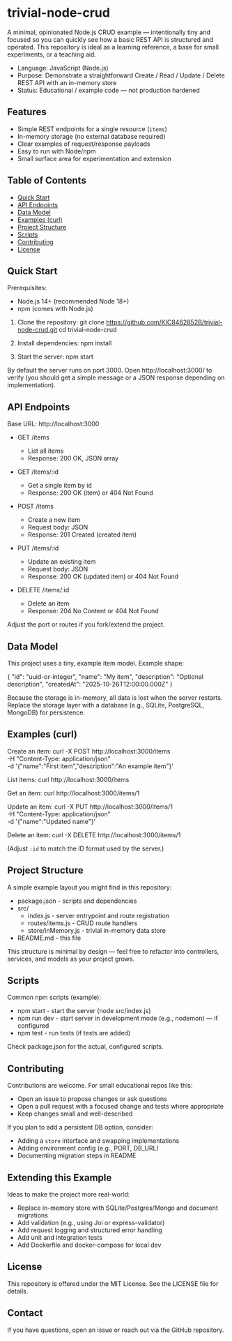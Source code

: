 
# trivial-node-crud

A minimal, opinionated Node.js CRUD example — intentionally tiny and focused so you can quickly see how a basic REST API is structured and operated. This repository is ideal as a learning reference, a base for small experiments, or a teaching aid.

- Language: JavaScript (Node.js)
- Purpose: Demonstrate a straightforward Create / Read / Update / Delete REST API with an in-memory store
- Status: Educational / example code — not production hardened

## Features

- Simple REST endpoints for a single resource (`items`)
- In-memory storage (no external database required)
- Clear examples of request/response payloads
- Easy to run with Node/npm
- Small surface area for experimentation and extension

## Table of Contents

- [Quick Start](#quick-start)
- [API Endpoints](#api-endpoints)
- [Data Model](#data-model)
- [Examples (curl)](#examples-curl)
- [Project Structure](#project-structure)
- [Scripts](#scripts)
- [Contributing](#contributing)
- [License](#license)

## Quick Start

Prerequisites:
- Node.js 14+ (recommended Node 18+)
- npm (comes with Node.js)

1. Clone the repository:
   git clone https://github.com/KIC8462852B/trivial-node-crud.git
   cd trivial-node-crud

2. Install dependencies:
   npm install

3. Start the server:
   npm start

By default the server runs on port 3000. Open http://localhost:3000/ to verify (you should get a simple message or a JSON response depending on implementation).

## API Endpoints

Base URL: http://localhost:3000

- GET /items
  - List all items
  - Response: 200 OK, JSON array

- GET /items/:id
  - Get a single item by id
  - Response: 200 OK (item) or 404 Not Found

- POST /items
  - Create a new item
  - Request body: JSON
  - Response: 201 Created (created item)

- PUT /items/:id
  - Update an existing item
  - Request body: JSON
  - Response: 200 OK (updated item) or 404 Not Found

- DELETE /items/:id
  - Delete an item
  - Response: 204 No Content or 404 Not Found

Adjust the port or routes if you fork/extend the project.

## Data Model

This project uses a tiny, example item model. Example shape:

{
  "id": "uuid-or-integer",
  "name": "My item",
  "description": "Optional description",
  "createdAt": "2025-10-26T12:00:00.000Z"
}

Because the storage is in-memory, all data is lost when the server restarts. Replace the storage layer with a database (e.g., SQLite, PostgreSQL, MongoDB) for persistence.

## Examples (curl)

Create an item:
curl -X POST http://localhost:3000/items \
  -H "Content-Type: application/json" \
  -d '{"name":"First item","description":"An example item"}'

List items:
curl http://localhost:3000/items

Get an item:
curl http://localhost:3000/items/1

Update an item:
curl -X PUT http://localhost:3000/items/1 \
  -H "Content-Type: application/json" \
  -d '{"name":"Updated name"}'

Delete an item:
curl -X DELETE http://localhost:3000/items/1

(Adjust `:id` to match the ID format used by the server.)

## Project Structure

A simple example layout you might find in this repository:

- package.json        - scripts and dependencies
- src/
  - index.js          - server entrypoint and route registration
  - routes/items.js   - CRUD route handlers
  - store/inMemory.js - trivial in-memory data store
- README.md           - this file

This structure is minimal by design — feel free to refactor into controllers, services, and models as your project grows.

## Scripts

Common npm scripts (example):
- npm start      - start the server (node src/index.js)
- npm run dev    - start server in development mode (e.g., nodemon) — if configured
- npm test       - run tests (if tests are added)

Check package.json for the actual, configured scripts.

## Contributing

Contributions are welcome. For small educational repos like this:
- Open an issue to propose changes or ask questions
- Open a pull request with a focused change and tests where appropriate
- Keep changes small and well-described

If you plan to add a persistent DB option, consider:
- Adding a `store` interface and swapping implementations
- Adding environment config (e.g., PORT, DB_URL)
- Documenting migration steps in README

## Extending this Example

Ideas to make the project more real-world:
- Replace in-memory store with SQLite/Postgres/Mongo and document migrations
- Add validation (e.g., using Joi or express-validator)
- Add request logging and structured error handling
- Add unit and integration tests
- Add Dockerfile and docker-compose for local dev

## License

This repository is offered under the MIT License. See the LICENSE file for details.

## Contact

If you have questions, open an issue or reach out via the GitHub repository.
